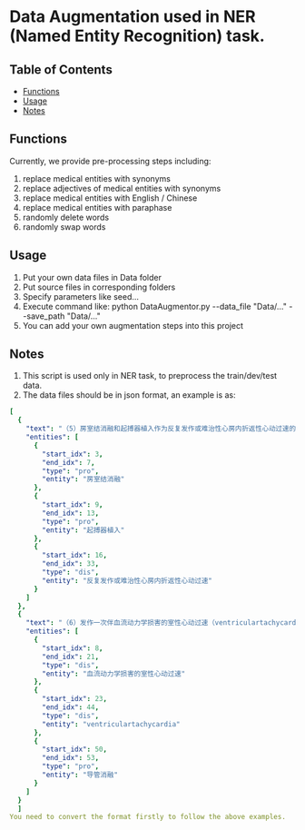 # Data Augmentation used in NER (Named Entity Recognition) task.

## Table of Contents

[comment]: <> (- [Security]&#40;#security&#41;)
* [Functions](#Functions)
* [Usage](#Usage)
* [Notes](#Notes)


[comment]: <> (- [Usage]&#40;#usage&#41;)
[comment]: <> (- [API]&#40;#api&#41;)
[comment]: <> (## Security)

## Functions
Currently, we provide pre-processing steps including:
1. replace medical entities with synonyms
2. replace adjectives of medical entities with synonyms
3. replace medical entities with English / Chinese
4. replace medical entities with paraphase 
5. randomly delete words
6. randomly swap words

## Usage
1. Put your own data files in Data folder 
2. Put source files in corresponding folders
3. Specify parameters like seed... 
4. Execute command like:
python DataAugmentor.py --data_file "Data/..." --save_path "Data/..."
5. You can add your own augmentation steps into this project

## Notes
1. This script is used only in NER task, to preprocess the train/dev/test data.
2. The data files should be in json format, an example is as:
```yaml
[
  {
    "text": "（5）房室结消融和起搏器植入作为反复发作或难治性心房内折返性心动过速的替代疗法。",
    "entities": [
      {
        "start_idx": 3,
        "end_idx": 7,
        "type": "pro",
        "entity": "房室结消融"
      },
      {
        "start_idx": 9,
        "end_idx": 13,
        "type": "pro",
        "entity": "起搏器植入"
      },
      {
        "start_idx": 16,
        "end_idx": 33,
        "type": "dis",
        "entity": "反复发作或难治性心房内折返性心动过速"
      }
    ]
  },
  {
    "text": "（6）发作一次伴血流动力学损害的室性心动过速（ventriculartachycardia），可接受导管消融者。",
    "entities": [
      {
        "start_idx": 8,
        "end_idx": 21,
        "type": "dis",
        "entity": "血流动力学损害的室性心动过速"
      },
      {
        "start_idx": 23,
        "end_idx": 44,
        "type": "dis",
        "entity": "ventriculartachycardia"
      },
      {
        "start_idx": 50,
        "end_idx": 53,
        "type": "pro",
        "entity": "导管消融"
      }
    ]
  }
  ]
You need to convert the format firstly to follow the above examples.
